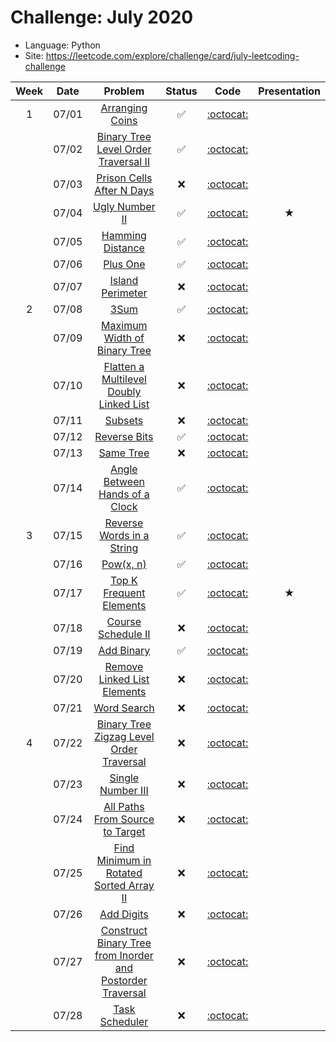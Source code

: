 # Challenge: July 2020
* Language: Python
* Site: https://leetcode.com/explore/challenge/card/july-leetcoding-challenge

|Week|Date|Problem|Status|Code|Presentation|
|:--:|:--:|:--:|:--:|:--:|:--:|
|1|07/01|[Arranging Coins](https://leetcode.com/explore/challenge/card/july-leetcoding-challenge/544/week-1-july-1st-july-7th/3377/)|✅|[:octocat:](./0701.py)||
||07/02|[Binary Tree Level Order Traversal II](https://leetcode.com/explore/challenge/card/july-leetcoding-challenge/544/week-1-july-1st-july-7th/3378/)|✅|[:octocat:](./0702.py)||
||07/03|[Prison Cells After N Days](https://leetcode.com/explore/challenge/card/july-leetcoding-challenge/544/week-1-july-1st-july-7th/3379/)|❌|[:octocat:](./0703.py)||
||07/04|[Ugly Number II](https://leetcode.com/explore/challenge/card/july-leetcoding-challenge/544/week-1-july-1st-july-7th/3380/)|✅|[:octocat:](./0704.py)|★|
||07/05|[Hamming Distance](https://leetcode.com/explore/challenge/card/july-leetcoding-challenge/544/week-1-july-1st-july-7th/3381/)|✅|[:octocat:](./0705.py)||
||07/06|[Plus One](https://leetcode.com/explore/challenge/card/july-leetcoding-challenge/544/week-1-july-1st-july-7th/3382/)|✅|[:octocat:](./0706.py)||
||07/07|[Island Perimeter](https://leetcode.com/explore/challenge/card/july-leetcoding-challenge/544/week-1-july-1st-july-7th/3383/)|❌|[:octocat:](./0707.py)||
|2|07/08|[3Sum](https://leetcode.com/explore/challenge/card/july-leetcoding-challenge/545/week-2-july-8th-july-14th/3384/)|✅|[:octocat:](./0708.py)||
||07/09|[Maximum Width of Binary Tree](https://leetcode.com/explore/challenge/card/july-leetcoding-challenge/545/week-2-july-8th-july-14th/3385/)|❌|[:octocat:](./0709.py)||
||07/10|[Flatten a Multilevel Doubly Linked List](https://leetcode.com/explore/challenge/card/july-leetcoding-challenge/545/week-2-july-8th-july-14th/3386/)|❌|[:octocat:](./0710.py)||
||07/11|[Subsets](https://leetcode.com/explore/challenge/card/july-leetcoding-challenge/545/week-2-july-8th-july-14th/3387/)|❌|[:octocat:](./0711.py)||
||07/12|[Reverse Bits](https://leetcode.com/explore/challenge/card/july-leetcoding-challenge/545/week-2-july-8th-july-14th/3388/)|✅|[:octocat:](./0712.py)||
||07/13|[Same Tree](https://leetcode.com/explore/challenge/card/july-leetcoding-challenge/545/week-2-july-8th-july-14th/3389/)|❌|[:octocat:](./0713.py)||
||07/14|[Angle Between Hands of a Clock](https://leetcode.com/explore/challenge/card/july-leetcoding-challenge/545/week-2-july-8th-july-14th/3390/)|✅|[:octocat:](./0714.py)||
|3|07/15|[Reverse Words in a String](https://leetcode.com/explore/challenge/card/july-leetcoding-challenge/546/week-3-july-15th-july-21st/3391/)|✅|[:octocat:](./0715.py)||
||07/16|[Pow(x, n)](https://leetcode.com/explore/challenge/card/july-leetcoding-challenge/546/week-3-july-15th-july-21st/3392/)|✅|[:octocat:](./0716.py)||
||07/17|[Top K Frequent Elements](https://leetcode.com/explore/challenge/card/july-leetcoding-challenge/546/week-3-july-15th-july-21st/3393/)|✅|[:octocat:](./0717.py)|★|
||07/18|[Course Schedule II](https://leetcode.com/explore/challenge/card/july-leetcoding-challenge/546/week-3-july-15th-july-21st/3394/)|❌|[:octocat:](./0718.py)||
||07/19|[Add Binary](https://leetcode.com/explore/challenge/card/july-leetcoding-challenge/546/week-3-july-15th-july-21st/3395/)|✅|[:octocat:](./0719.py)||
||07/20|[Remove Linked List Elements](https://leetcode.com/explore/challenge/card/july-leetcoding-challenge/546/week-3-july-15th-july-21st/3396/)|❌|[:octocat:](./0720.py)||
||07/21|[Word Search](https://leetcode.com/explore/challenge/card/july-leetcoding-challenge/546/week-3-july-15th-july-21st/3397/)|❌|[:octocat:](./0721.py)||
|4|07/22|[Binary Tree Zigzag Level Order Traversal](https://leetcode.com/explore/challenge/card/july-leetcoding-challenge/546/week-3-july-15th-july-21st/3398/)|❌|[:octocat:](./0722.py)||
||07/23|[Single Number III](https://leetcode.com/explore/challenge/card/july-leetcoding-challenge/546/week-3-july-15th-july-21st/3399/)|❌|[:octocat:](./0723.py)||
||07/24|[All Paths From Source to Target](https://leetcode.com/explore/challenge/card/july-leetcoding-challenge/546/week-3-july-15th-july-21st/3400/)|❌|[:octocat:](./0724.py)||
||07/25|[Find Minimum in Rotated Sorted Array II](https://leetcode.com/explore/challenge/card/july-leetcoding-challenge/546/week-3-july-15th-july-21st/3401/)|❌|[:octocat:](./0725.py)||
||07/26|[Add Digits](https://leetcode.com/explore/challenge/card/july-leetcoding-challenge/546/week-3-july-15th-july-21st/3402/)|❌|[:octocat:](./0726.py)||
||07/27|[Construct Binary Tree from Inorder and Postorder Traversal](https://leetcode.com/explore/challenge/card/july-leetcoding-challenge/546/week-3-july-15th-july-21st/3403/)|❌|[:octocat:](./0727.py)||
||07/28|[Task Scheduler](https://leetcode.com/explore/challenge/card/july-leetcoding-challenge/546/week-3-july-15th-july-21st/3404/)|❌|[:octocat:](./0728.py)||
